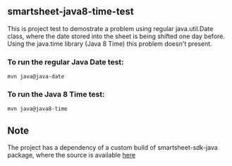 ## smartsheet-java8-time-test

This is project test to demostrate a problem using regular java.util.Date class, where the date stored into the sheet is being shifted one day before. Using the java.time library (Java 8 Time) this problem doesn't present. 


### To run the regular Java Date test:
```
mvn java@java-date
```

### To run the Java 8 Time test:
```
mvn java@java8-time
```

## Note
The project has a dependency of a custom build of smartsheet-sdk-java package, where the source is available [here](https://github.com/ricardoalonso/smartsheet-java-sdk)
